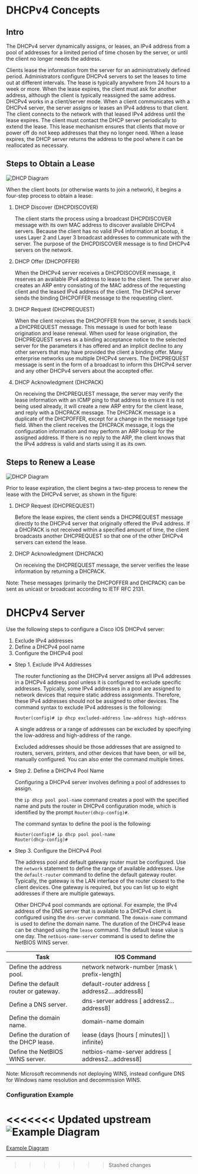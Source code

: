 # DHCPv4 Concepts

## Intro 

The DHCPv4 server dynamically assigns, or leases, an IPv4 address from a pool of addresses for a limited period of time chosen by the server, or until the client no longer needs the address.

Clients lease the information from the server for an administratively defined period. Administrators configure DHCPv4 servers to set the leases to time out at different intervals. The lease is typically anywhere from 24 hours to a week or more. When the lease expires, the client must ask for another address, although the client is typically reassigned the same address. DHCPv4 works in a client/server mode. When a client communicates with a DHCPv4 server, the server assigns or leases an IPv4 address to that client. The client connects to the network with that leased IPv4 address until the lease expires. The client must contact the DHCP server periodically to extend the lease. This lease mechanism ensures that clients that move or power off do not keep addresses that they no longer need. When a lease expires, the DHCP server returns the address to the pool where it can be reallocated as necessary.

## Steps to Obtain a Lease

![DHCP Diagram](https://github.com/leggant/2021-BIT/blob/main/Routing-Switching-Wireless/linkedImages/dhcp1.jpg?raw=true "DHCP Lease")

When the client boots (or otherwise wants to join a network), it begins a four-step process to obtain a lease:

1. DHCP Discover (DHCPDISCOVER)

	The client starts the process using a broadcast DHCPDISCOVER message with its own MAC 		address to discover available DHCPv4 servers. Because the client has no valid IPv4 information at bootup, it uses Layer 2 and Layer 3 broadcast addresses to communicate with the server. The purpose of the DHCPDISCOVER message is to find DHCPv4 servers on the network.
2. DHCP Offer (DHCPOFFER)

	When the DHCPv4 server receives a DHCPDISCOVER message, it reserves an available IPv4 address to lease to the client. The server also creates an ARP entry consisting of the MAC address of the requesting client and the leased IPv4 address of the client. The DHCPv4 server sends the binding DHCPOFFER message to the requesting client.
3. DHCP Request (DHCPREQUEST)

	When the client receives the DHCPOFFER from the server, it sends back a DHCPREQUEST message. This message is used for both lease origination and lease renewal. When used for lease origination, the DHCPREQUEST serves as a binding acceptance notice to the selected server for the parameters it has offered and an implicit decline to any other servers that may have provided the client a binding offer. Many enterprise networks use multiple DHCPv4 servers. The DHCPREQUEST message is sent in the form of a broadcast to inform this DHCPv4 server and any other DHCPv4 servers about the accepted offer.
4. DHCP Acknowledgment (DHCPACK)

	On receiving the DHCPREQUEST message, the server may verify the lease information with an ICMP ping to that address to ensure it is not being used already, it will create a new ARP entry for the client lease, and reply with a DHCPACK message. The DHCPACK message is a duplicate of the DHCPOFFER, except for a change in the message type field. When the client receives the DHCPACK message, it logs the configuration information and may perform an ARP lookup for the assigned address. If there is no reply to the ARP, the client knows that the IPv4 address is valid and starts using it as its own.

## Steps to Renew a Lease

![DHCP Diagram](https://github.com/leggant/2021-BIT/blob/main/Routing-Switching-Wireless/linkedImages/dhcp2.jpg?raw=true "DHCP Lease")

Prior to lease expiration, the client begins a two-step process to renew the lease with the DHCPv4 server, as shown in the figure:

1. DHCP Request (DHCPREQUEST)

	Before the lease expires, the client sends a DHCPREQUEST message directly to the DHCPv4 server that originally offered the IPv4 address. If a DHCPACK is not received within a specified amount of time, the client broadcasts another DHCPREQUEST so that one of the other DHCPv4 servers can extend the lease.

2. DHCP Acknowledgment (DHCPACK)

	On receiving the DHCPREQUEST message, the server verifies the lease information by returning a DHCPACK.

Note: These messages (primarily the DHCPOFFER and DHCPACK) can be sent as unicast or broadcast according to IETF RFC 2131. 

# DHCPv4 Server

Use the following steps to configure a Cisco IOS DHCPv4 server:

1. Exclude IPv4 addresses
2. Define a DHCPv4 pool name
3. Configure the DHCPv4 pool

- Step 1. Exclude IPv4 Addresses

	The router functioning as the DHCPv4 server assigns all IPv4 addresses in a DHCPv4 address pool unless it is configured to exclude specific addresses. Typically, some IPv4 addresses in a pool are assigned to network devices that require static address assignments. Therefore, these IPv4 addresses should not be assigned to other devices. The command syntax to exclude IPv4 addresses is the following:

	`Router(config)# ip dhcp excluded-address low-address high-address`

	A single address or a range of addresses can be excluded by specifying the low-address and high-address of the range. 
	
	Excluded addresses should be those addresses that are assigned to routers, servers, printers, and other devices that have been, or will be, manually configured. You can also enter the command multiple times.

- Step 2. Define a DHCPv4 Pool Name

	Configuring a DHCPv4 server involves defining a pool of addresses to assign.

	the `ip dhcp pool pool-name` command creates a pool with the specified name and puts the router in DHCPv4 configuration mode, which is identified by the prompt `Router(dhcp-config)#`.

	The command syntax to define the pool is the following:
	```
	Router(config)# ip dhcp pool pool-name
	Router(dhcp-config)# 
	```
- Step 3. Configure the DHCPv4 Pool

	The address pool and default gateway router must be configured. Use the `network` statement to define the range of available addresses. Use the `default-router` command to define the default gateway router. Typically, the gateway is the LAN interface of the router closest to the client devices. One gateway is required, but you can list up to eight addresses if there are multiple gateways.

	Other DHCPv4 pool commands are optional. For example, the IPv4 address of the DNS server that is available to a DHCPv4 client is configured using the `dns-server` command. The `domain-name` command is used to define the domain name. The duration of the DHCPv4 lease can be changed using the `lease` command. The default lease value is one day. The `netbios-name-server` command is used to define the NetBIOS WINS server.


|Task|	IOS Command|
|---|-----|
|Define the address pool.	| network network-number [mask \ prefix-length]|
|Define the default router or gateway.	|default-router address [ address2….address8]|
|Define a DNS server.	|dns-server address [ address2…address8]|
|Define the domain name.	|domain-name domain|
|Define the duration of the DHCP lease.	|lease {days [hours [ minutes]] \ infinite}|
|Define the NetBIOS WINS server.	| netbios-name-server address [ address2…address8]|

Note: Microsoft recommends not deploying WINS, instead configure DNS for Windows name resolution and decommission WINS.

### Configuration Example

<<<<<<< Updated upstream
![Example Diagram](https://github.com/leggant/2021-BIT/blob/main/Routing-Switching-Wireless/linkedImages/dhcp-config-example-1.jpg?raw=true "DHCP Config Example")
=======
[Example Diagram](https://github.com/leggant/2021-BIT/blob/main/Routing-Switching-Wireless/linkedImages/dhcp-config-example-1.jpg?raw=true "DHCP Config Example")

---

>>>>>>> Stashed changes

